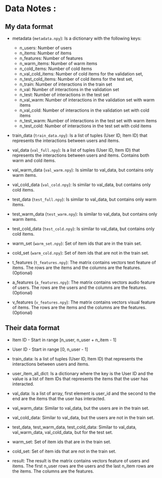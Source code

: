 # Data Notes :

## My data format

* metadata (`metadata.npy`): Is a dictionary with the following keys:
    * n_users: Number of users
    * n_items: Number of items
    * n_features: Number of features
    * n_warm_items: Number of warm items
    * n_cold_items: Number of cold items
    * n_val_cold_items: Number of cold items for the validation set,
    * n_test_cold_items: Number of cold items for the test set,
    * n_train: Number of interactions in the train set
    * n_val: Number of interactions in the validation set
    * n_test: Number of interactions in the test set
    * n_val_warm: Number of interactions in the validation set with warm items
    * n_val_cold: Number of interactions in the validation set with cold items
    * n_test_warm: Number of interactions in the test set with warm items
    * n_test_cold: Number of interactions in the test set with cold items

* train_data (`train_data.npy`): Is a list of tuples (User ID, Item ID) that represents the interactions between users and items.

* val_data (`val_full.npy`): Is a list of tuples (User ID, Item ID) that represents the interactions between users and items. Contains both warm and cold items.
* val_warm_data (`val_warm.npy`): Is similar to val_data, but contains only warm items.
* val_cold_data (`val_cold.npy`): Is similar to val_data, but contains only cold items.

* test_data (`test_full.npy`): Is similar to val_data, but contains only warm items.
* test_warm_data (`test_warm.npy`): Is similar to val_data, but contains only warm items.
* test_cold_data (`test_cold.npy`): Is similar to val_data, but contains only cold items.

* warm_set (`warm_set.npy`): Set of item ids that are in the train set.
* cold_set (`warm_cold.npy`): Set of item ids that are not in the train set.

* t_features (`t_features.npy`): The matrix contains vectors text feature of items. The rows are the items and the columns are the features. (Optional)
* a_features (`a_features.npy`): The matrix contains vectors audio feature of users. The rows are the users and the columns are the features. (Optional)
* v_features (`v_features.npy`): The matrix contains vectors visual feature of items. The rows are the items and the columns are the features. (Optional)

## Their data format
* Item ID - Start in range [n_user, n_user + n_item - 1]
* User ID - Start in range [0, n_user - 1]

* train_data: Is a list of tuples (User ID, Item ID) that represents the interactions between users and items.
* user_item_all_dict: Is a dictionary where the key is the User ID and the value is a list of Item IDs that represents the items that the user has interacted.

* val_data: Is a list of array, first element is user_id and the second to the end are the items that the user has interacted.
* val_warm_data: Similar to val_data, but the users are in the train set.
* val_cold_data: Similar to val_data, but the users are not in the train set.

* test_data, test_warm_data, test_cold_data: Similar to val_data, val_warm_data, val_cold_data, but for the test set.

* warm_set: Set of item ids that are in the train set.
* cold_set: Set of item ids that are not in the train set.

* result: The result is the matrix contains vectors feature of users and items. The first n_user rows are the users and the last n_item rows are the items. The columns are the features.
